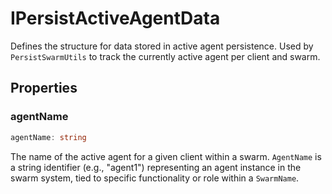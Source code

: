 # IPersistActiveAgentData

Defines the structure for data stored in active agent persistence.
Used by `PersistSwarmUtils` to track the currently active agent per client and swarm.

## Properties

### agentName

```ts
agentName: string
```

The name of the active agent for a given client within a swarm.
`AgentName` is a string identifier (e.g., "agent1") representing an agent instance in the swarm system,
tied to specific functionality or role within a `SwarmName`.
